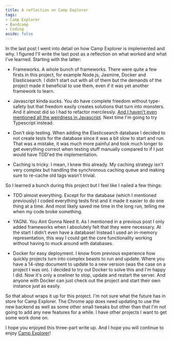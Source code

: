 ```yaml
---
title: A reflection on Camp Explorer
tags:
- Camp Explorer
- Bandcamp
- Coding
aside: false
---
```


In the last post I went into detail on how Camp Explorer is implemented and why. I figured I'll write the last post as a reflection on what worked and what I've learned. Starting with the latter:

- Frameworks. A whole bunch of frameworks. There were quite a few firsts in this project, for example Node.js, Jasmine, Docker and Elasticsearch. I didn't start out with all of them but the demands of the project made it beneficial to use them, even if it was yet another framework to learn.

- Javascript kinda sucks. You do have complete freedom without type-safety but that freedom easily creates solutions that turn into monsters. And it almost did so I had to refactor mercilessly. [And I haven't even mentioned all the weirdness in Javascript](https://www.destroyallsoftware.com/talks/wat). Next time I'm going to try Typescript instead.

- Don't skip testing. When adding the Elasticsearch database I decided to not create tests for the database since it was a bit slow to start and run. That was a mistake, it was much more painful and took much longer to get everything correct when testing stuff manually compared to if I just would have TDD'ed the implementation.

- Caching is tricky. I mean, I knew this already. My caching strategy isn't very complex but handling the synchronous caching queue and making sure to re-cache old tags wasn't trivial.

So I learned a bunch during this project but I feel like I nailed a few things:

- TDD almost everything. Except for the database (which I mentioned previously) I coded everything tests first and it made it easier to do one thing at a time. And most likely saved me time in the long run, telling me when my code broke something. 

- YAGNI. You Aint Gonna Need It. As I mentioned in a previous post I only added frameworks when I absolutely felt that they were necessary. At the start I didn't even have a database! Instead I used an in-memory representation, this way I could get the core functionality working without having to muck around with databases.

- Docker for easy deployment. I know from previous experience how quickly projects turn into complex beasts to run and update. Where you have a 14-step document to update to a new version (was the case on a project I was on). I decided to try out Docker to solve this and I'm happy I did. Now it's only a oneliner to stop, update and restart the server. And anyone with Docker can just check out the project and start their own instance just as easily.

So that about wraps it up for this project. I'm not sure what the future has in store for Camp Explorer. The Chrome app does need updating to use the new backend as well as some other small tweaks but other than that I'm not going to add any new features for a while. I have other projects I want to get some work done on.

I hope you enjoyed this three-part write up. And I hope you will continue to enjoy [Camp Explorer](http://campexplorer.io)!

